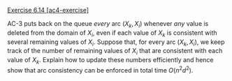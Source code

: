 [Exercise 6.14 \[ac4-exercise\]](6-14/)

AC-3 puts back on the queue *every* arc
($X_{k}, X_{i}$) whenever *any* value is deleted from the
domain of $X_{i}$, even if each value of $X_{k}$ is consistent with
several remaining values of $X_{i}$. Suppose that, for every arc
($X_{k}, X_{i}$), we keep track of the number of remaining values of
$X_{i}$ that are consistent with each value of $X_{k}$. Explain how to
update these numbers efficiently and hence show that arc consistency can
be enforced in total time $O(n^2d^2)$.
